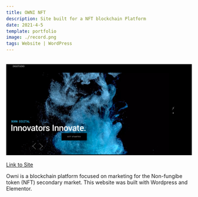 ```yaml
---
title: OWNI NFT
description: Site built for a NFT blockchain Platform
date: 2021-4-5
template: portfolio
image: ./record.png
tags: Website | WordPress
---
```


<br> 



 <img alt="Owni" src="/record.png">
 
[Link to Site](https://ownisite.fod.ekb.mybluehost.me/)

Owni is a blockchain platform focused on marketing for the Non-fungibe token (NFT) secondary market. This website was built with Wordpress and Elementor. 
